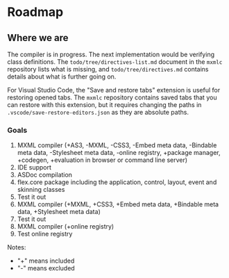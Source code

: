 # Roadmap

## Where we are

The compiler is in progress. The next implementation would be verifying class definitions. The `todo/tree/directives-list.md` document in the `mxmlc` repository lists what is missing, and `todo/tree/directives.md` contains details about what is further going on.

For Visual Studio Code, the "Save and restore tabs" extension is useful for restoring opened tabs. The `mxmlc` repository contains saved tabs that you can restore with this extension, but it requires changing the paths in `.vscode/save-restore-editors.json` as they are absolute paths.

### Goals

1. MXML compiler (+AS3, -MXML, -CSS3, -Embed meta data, -Bindable meta data, -Stylesheet meta data, -online registry, +package manager, +codegen, +evaluation in browser or command line server)
2. IDE support
3. ASDoc compilation
4. flex.core package including the application, control, layout, event and skinning classes
5. Test it out
6. MXML compiler (+MXML, +CSS3, +Embed meta data, +Bindable meta data, +Stylesheet meta data)
7. Test it out
8. MXML compiler (+online registry)
9. Test online registry

Notes:

- "+" means included
- "-" means excluded